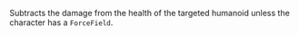 Subtracts the damage from the health of the targeted humanoid unless the character has a `ForceField`.